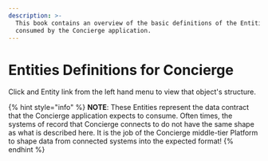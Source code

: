 ```yaml
---
description: >-
  This book contains an overview of the basic definitions of the Entities
  consumed by the Concierge application.
---
```


# Entities Definitions for Concierge

Click and Entity link from the left hand menu to view that object's structure.

{% hint style="info" %}
**NOTE**: These Entities represent the data contract that the Concierge application expects to consume. Often times, the systems of record that Concierge connects to do not have the same shape as what is described here. It is the job of the Concierge middle-tier Platform to shape data from connected systems into the expected format!
{% endhint %}

